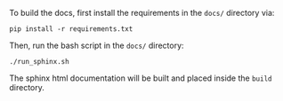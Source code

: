 To build the docs, first install the requirements in the `docs/`
directory via:

```
pip install -r requirements.txt
```

Then, run the bash script in the `docs/` directory:

```
./run_sphinx.sh
```

The sphinx html documentation will be built and placed inside the
`build` directory.
